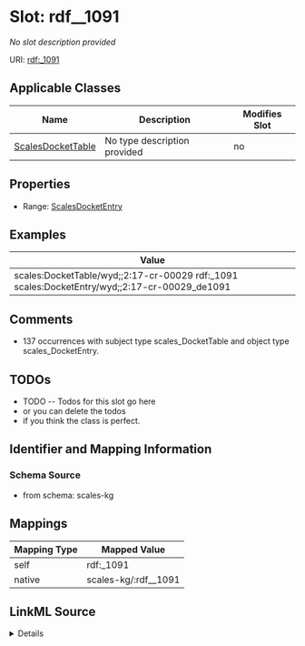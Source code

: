 

# Slot: rdf__1091


_No slot description provided_





URI: [rdf:_1091](http://www.w3.org/1999/02/22-rdf-syntax-ns#_1091)



<!-- no inheritance hierarchy -->





## Applicable Classes

| Name | Description | Modifies Slot |
| --- | --- | --- |
| [ScalesDocketTable](../classes/ScalesDocketTable.md) | No type description provided |  no  |







## Properties

* Range: [ScalesDocketEntry](../classes/ScalesDocketEntry.md)






## Examples

| Value |
| --- |
| scales:DocketTable/wyd;;2:17-cr-00029 rdf:_1091 scales:DocketEntry/wyd;;2:17-cr-00029_de1091 |

## Comments

* 137 occurrences with subject type scales_DocketTable and object type scales_DocketEntry.

## TODOs

* TODO -- Todos for this slot go here
* or you can delete the todos
* if you think the class is perfect.

## Identifier and Mapping Information







### Schema Source


* from schema: scales-kg




## Mappings

| Mapping Type | Mapped Value |
| ---  | ---  |
| self | rdf:_1091 |
| native | scales-kg/:rdf__1091 |




## LinkML Source

<details>
```yaml
name: rdf__1091
description: No slot description provided
todos:
- TODO -- Todos for this slot go here
- or you can delete the todos
- if you think the class is perfect.
comments:
- 137 occurrences with subject type scales_DocketTable and object type scales_DocketEntry.
examples:
- value: scales:DocketTable/wyd;;2:17-cr-00029 rdf:_1091 scales:DocketEntry/wyd;;2:17-cr-00029_de1091
from_schema: scales-kg
rank: 1000
slot_uri: rdf:_1091
alias: rdf__1091
domain_of:
- scales_DocketTable
range: scales_DocketEntry

```
</details>